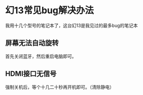 # 幻13常见bug解决办法

我用十几个型号的笔记本了，这台幻13是我见过的最多bug的笔记本

## 屏幕无法自动旋转

首先关闭蓝牙，然后重启电脑即可。

## HDMI接口无信号

强制关机后，等个十几二十秒再开机即可。（清除静电）
